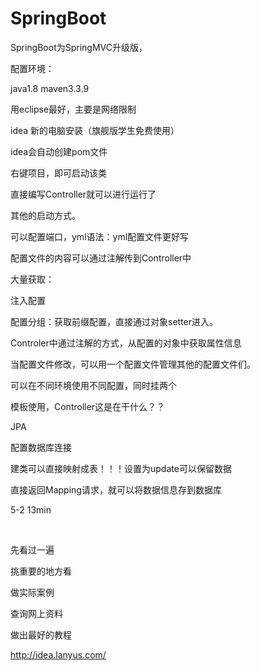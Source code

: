 # SpringBoot    

SpringBoot为SpringMVC升级版，







配置环境：

java1.8         maven3.3.9       





用eclipse最好，主要是网络限制   

idea    新的电脑安装（旗舰版学生免费使用）   





idea会自动创建pom文件     

右键项目，即可启动该类     

直接编写Controller就可以进行运行了    



其他的启动方式。    

可以配置端口，yml语法：yml配置文件更好写    



配置文件的内容可以通过注解传到Controller中    



大量获取：

注入配置

配置分组：获取前缀配置，直接通过对象setter进入。     



Controler中通过注解的方式，从配置的对象中获取属性信息      

   

当配置文件修改，可以用一个配置文件管理其他的配置文件们。     

可以在不同环境使用不同配置，同时挂两个    





模板使用，Controller这是在干什么？？



JPA

配置数据库连接     

建类可以直接映射成表！！！设置为update可以保留数据   

直接返回Mapping请求，就可以将数据信息存到数据库













5-2   13min

​    























先看过一遍    



挑重要的地方看       

做实际案例     

查询网上资料    

做出最好的教程    



http://idea.lanyus.com/